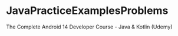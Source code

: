# JavaPracticeExamplesProblems
The Complete Android 14 Developer Course - Java &amp; Kotlin (Udemy)
